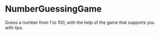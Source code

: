 # NumberGuessingGame
Guess a number from 1 to 100, with the help of the game that supports you with tips.
